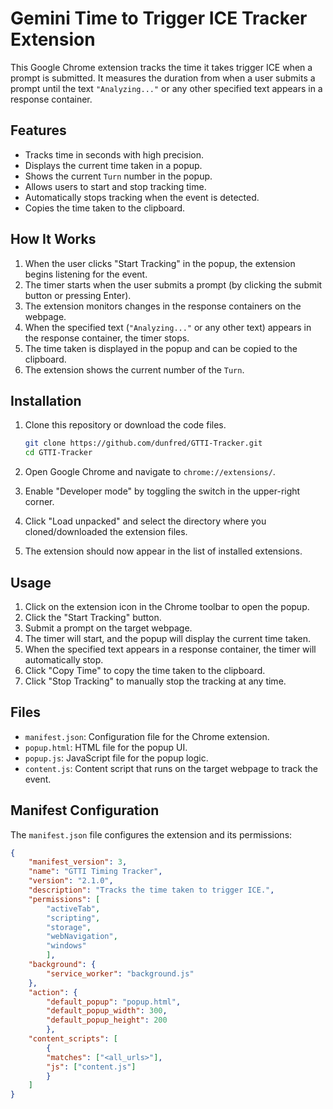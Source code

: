 # Gemini Time to Trigger ICE Tracker Extension

This Google Chrome extension tracks the time it takes trigger ICE when a prompt is submitted. It measures the duration from when a user submits a prompt until the text `"Analyzing..."` or any other specified text appears in a response container.

## Features

- Tracks time in seconds with high precision.
- Displays the current time taken in a popup.
- Shows the current `Turn` number in the popup.
- Allows users to start and stop tracking time.
- Automatically stops tracking when the event is detected.
- Copies the time taken to the clipboard.

## How It Works

1. When the user clicks "Start Tracking" in the popup, the extension begins listening for the event.
2. The timer starts when the user submits a prompt (by clicking the submit button or pressing Enter).
3. The extension monitors changes in the response containers on the webpage.
4. When the specified text (`"Analyzing..."` or any other text) appears in the response container, the timer stops.
5. The time taken is displayed in the popup and can be copied to the clipboard.
6. The extension shows the current number of the `Turn`.

## Installation

1. Clone this repository or download the code files.

    ```bash
    git clone https://github.com/dunfred/GTTI-Tracker.git
    cd GTTI-Tracker
    ```

2. Open Google Chrome and navigate to `chrome://extensions/`.

3. Enable "Developer mode" by toggling the switch in the upper-right corner.

4. Click "Load unpacked" and select the directory where you cloned/downloaded the extension files.

5. The extension should now appear in the list of installed extensions.

## Usage

1. Click on the extension icon in the Chrome toolbar to open the popup.
2. Click the "Start Tracking" button.
3. Submit a prompt on the target webpage.
4. The timer will start, and the popup will display the current time taken.
5. When the specified text appears in a response container, the timer will automatically stop.
6. Click "Copy Time" to copy the time taken to the clipboard.
7. Click "Stop Tracking" to manually stop the tracking at any time.

## Files

- `manifest.json`: Configuration file for the Chrome extension.
- `popup.html`: HTML file for the popup UI.
- `popup.js`: JavaScript file for the popup logic.
- `content.js`: Content script that runs on the target webpage to track the event.

## Manifest Configuration

The `manifest.json` file configures the extension and its permissions:

```json
{
    "manifest_version": 3,
    "name": "GTTI Timing Tracker",
    "version": "2.1.0",
    "description": "Tracks the time taken to trigger ICE.",
    "permissions": [
        "activeTab",
        "scripting",
        "storage",
        "webNavigation",
        "windows"
        ],
    "background": {
        "service_worker": "background.js"
    },
    "action": {
        "default_popup": "popup.html",
        "default_popup_width": 300,
        "default_popup_height": 200
        },
    "content_scripts": [
        {
        "matches": ["<all_urls>"],
        "js": ["content.js"]
        }
    ]
}

